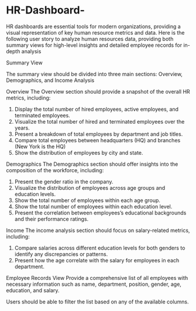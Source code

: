 # HR-Dashboard-
HR dashboards are essential tools for modern organizations, providing a visual representation of key human resource metrics and data. Here is the following user story to analyze human resources data, providing both summary views for high-level insights and detailed employee records for in-depth analysis

Summary View

The summary view should be divided into three main sections: Overview, Demographics, and Income Analysis

Overview
The Overview section should provide a snapshot of the overall HR metrics, including:

1. Display the total number of hired employees, active employees, and terminated employees.
2. Visualize the total number of hired and terminated employees over the years.
3. Present a breakdown of total employees by department and job titles.
4. Compare total employees between headquarters (HQ) and branches (New York is the HQ)
5. Show the distribution of employees by city and state.

Demographics
The Demographics section should offer insights into the composition of the workforce, including:

1. Present the gender ratio in the company.
2. Visualize the distribution of employees across age groups and education levels.
3. Show the total number of employees within each age group.
4. Show the total number of employees within each education level.
5. Present the correlation between employees’s educational backgrounds and their performance ratings.

Income
The income analysis section should focus on salary-related metrics, including:

1. Compare salaries across different education levels for both genders to identify any discrepancies or patterns.
2. Present how the age correlate with the salary for employees in each department.

Employee Records View
Provide a comprehensive list of all employees with necessary information such as name, department, position, gender, age, education, and salary.

Users should be able to filter the list based on any of the available columns.
